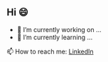 ## Hi 😄

- 🔭 I’m currently working on ...
- 🌱 I’m currently learning ...

📫 How to reach me: 
[LinkedIn](https://www.linkedin.com/in/aurora-r%C3%B8ed-hagen-580519203/)
